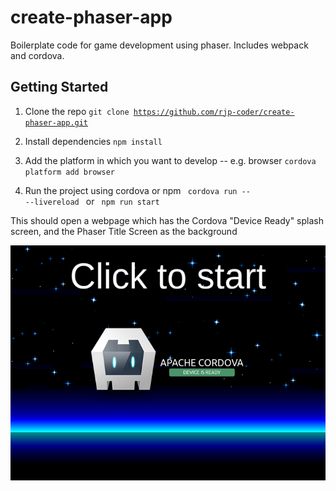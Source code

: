 # create-phaser-app

Boilerplate code for game development using phaser. Includes webpack and cordova.

## Getting Started

1. Clone the repo <code>git clone https://github.com/rjp-coder/create-phaser-app.git</code>

2. Install dependencies <code>npm install</code>

3. Add the platform in which you want to develop -- e.g. browser <code>cordova platform add browser </code>

3. Run the project using cordova or npm  <code> cordova run -- --livereload </code> or <code> npm run start </code>

This should open  a webpage which has the Cordova "Device Ready" splash screen, and the Phaser Title Screen as the background
 
![Image of Cordova App with phaser background](./WorkingScreenshot.png?raw=true "Working Phaser project")
